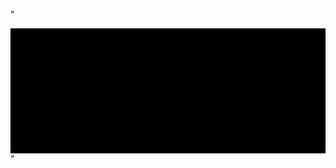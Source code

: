 "
<style type="text/css">
    #Profile
    {
        background-color: #000;
        width: 100%;
        height: 200px;
    }
    </style>
<div id="Profile">
    
</div>
"

